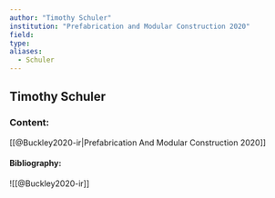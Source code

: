```yaml
---
author: "Timothy Schuler"
institution: "Prefabrication and Modular Construction 2020"
field:
type:
aliases:
  - Schuler
---
```


## Timothy Schuler

### Content:
[[@Buckley2020-ir|Prefabrication And Modular Construction 2020]]

#### Bibliography:

![[@Buckley2020-ir]]